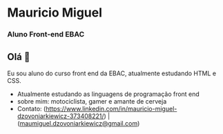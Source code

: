 # Mauricio Miguel 

### Aluno Front-end EBAC 

## Olá 👋

Eu sou aluno do curso front end da EBAC, atualmente estudando HTML e CSS.

* Atualmente estudando as linguagens de programação front end
* sobre mim: motociclista, gamer e amante de cerveja
* Contato: (https://www.linkedin.com/in/mauricio-miguel-dzovoniarkiewicz-373408221/) | (maumiguel.dzovoniarkiewicz@gmail.com)
